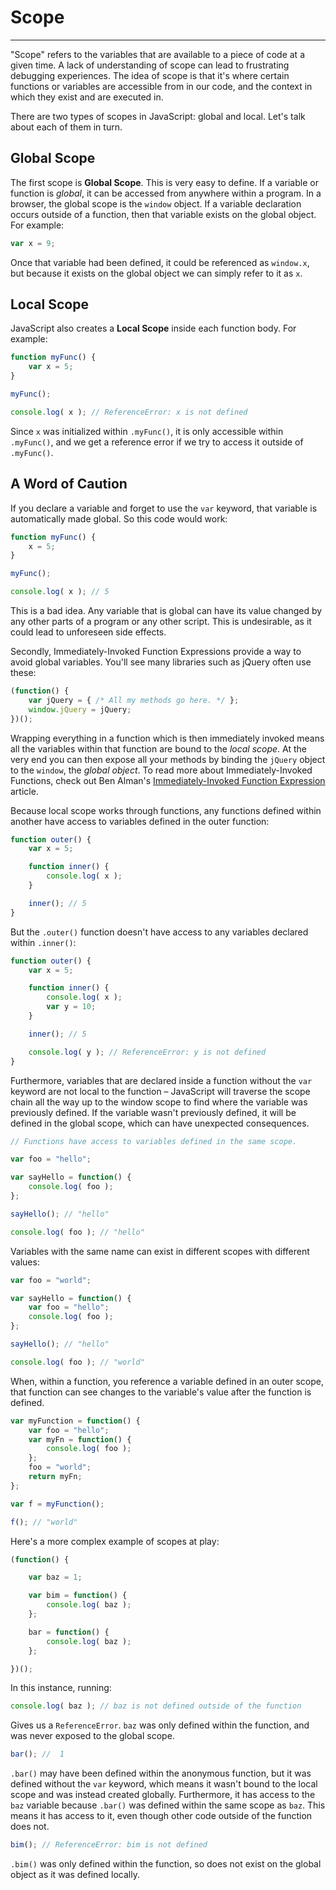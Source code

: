 # Scope

-------

"Scope" refers to the variables that are available to a piece of code at a given time. A lack of understanding of scope can lead to frustrating debugging experiences. The idea of scope is that it's where certain functions or variables are accessible from in our code, and the context in which they exist and are executed in.

There are two types of scopes in JavaScript: global and local. Let's talk about each of them in turn.

## Global Scope

The first scope is __Global Scope__. This is very easy to define. If a variable or function is _global_, it can be accessed from anywhere within a program. In a browser, the global scope is the `window` object. If a variable declaration occurs outside of a function, then that variable exists on the global object. For example:

```javascript
var x = 9;
```

Once that variable had been defined, it could be referenced as `window.x`, but because it exists on the global object we can simply refer to it as `x`.

## Local Scope

JavaScript also creates a __Local Scope__ inside each function body. For example:

```javascript
function myFunc() {
	var x = 5;
}

myFunc();

console.log( x ); // ReferenceError: x is not defined
```

Since `x` was initialized within `.myFunc()`, it is only accessible within `.myFunc()`, and we get a reference error if we try to access it outside of `.myFunc()`.

## A Word of Caution

If you declare a variable and forget to use the `var` keyword, that variable is automatically made global. So this code would work:

```javascript
function myFunc() {
	x = 5;
}

myFunc();

console.log( x ); // 5
```

This is a bad idea. Any variable that is global can have its value changed by any other parts of a program or any other script. This is undesirable, as it could lead to unforeseen side effects.

Secondly, Immediately-Invoked Function Expressions provide a way to avoid global variables. You'll see many libraries such as  jQuery often use these:

```javascript
(function() {
	var jQuery = { /* All my methods go here. */ };
	window.jQuery = jQuery;
})();
```

Wrapping everything in a function which is then immediately invoked means all the variables within that function are bound to the _local scope_. At the very end you can then expose all your methods by binding the `jQuery` object to the `window`, the _global object_. To read more about Immediately-Invoked Functions, check out Ben Alman's [Immediately-Invoked Function Expression](http://benalman.com/news/2010/11/immediately-invoked-function-expression/) article.

Because local scope works through functions, any functions defined within another have access to variables defined in the outer function:

```javascript
function outer() {
	var x = 5;

	function inner() {
		console.log( x );
	}

	inner(); // 5
}
```

But the `.outer()` function doesn't have access to any variables declared within `.inner()`:

```javascript
function outer() {
	var x = 5;

	function inner() {
		console.log( x );
		var y = 10;
	}

	inner(); // 5

	console.log( y ); // ReferenceError: y is not defined
}
```

Furthermore, variables that are declared inside a function without the `var` keyword are not local to the function – JavaScript will traverse the scope chain all the way up to the window scope to find where the variable was previously defined. If the variable wasn't previously defined, it will be defined in the global scope, which can have unexpected consequences.

```javascript
// Functions have access to variables defined in the same scope.

var foo = "hello";

var sayHello = function() {
	console.log( foo );
};

sayHello(); // "hello"

console.log( foo ); // "hello"
```

Variables with the same name can exist in different scopes with different values:

```javascript
var foo = "world";

var sayHello = function() {
	var foo = "hello";
	console.log( foo );
};

sayHello(); // "hello"

console.log( foo ); // "world"
```

When, within a function, you reference a variable defined in an outer scope, that function can see changes to the variable's value after the function is defined.

```javascript
var myFunction = function() {
	var foo = "hello";
	var myFn = function() {
		console.log( foo );
	};
	foo = "world";
	return myFn;
};

var f = myFunction();

f(); // "world"
```

Here's a more complex example of scopes at play:

```javascript
(function() {

	var baz = 1;

	var bim = function() {
		console.log( baz );
	};

	bar = function() {
		console.log( baz );
	};

})();
```
In this instance, running:

```javascript
console.log( baz ); // baz is not defined outside of the function
```

Gives us a `ReferenceError`. `baz` was only defined within the function, and was never exposed to the global scope.

```javascript
bar(); //  1
```

`.bar()` may have been defined within the anonymous function, but it was defined without the `var` keyword, which means it wasn't bound to the local scope and was instead created globally. Furthermore, it has access to the `baz` variable because `.bar()` was defined within the same scope as `baz`. This means it has access to it, even though other code outside of the function does not.


```javascript
bim(); // ReferenceError: bim is not defined
```

`.bim()` was only defined within the function, so does not exist on the global object as it was defined locally.
